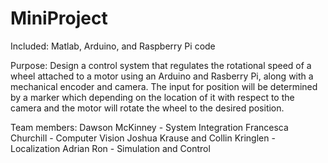 # MiniProject
Included: Matlab, Arduino, and Raspberry Pi code

Purpose: Design a control system that regulates the rotational speed of a wheel attached to a motor using an Arduino and Rasberry Pi, along with a mechanical encoder and camera. The input for position will be determined by a marker which depending on the location of it with respect to the camera and the motor will rotate the wheel to the desired position. 


Team members:
Dawson McKinney - System Integration
Francesca Churchill - Computer Vision
Joshua Krause and Collin Kringlen - Localization
Adrian Ron - Simulation and Control
